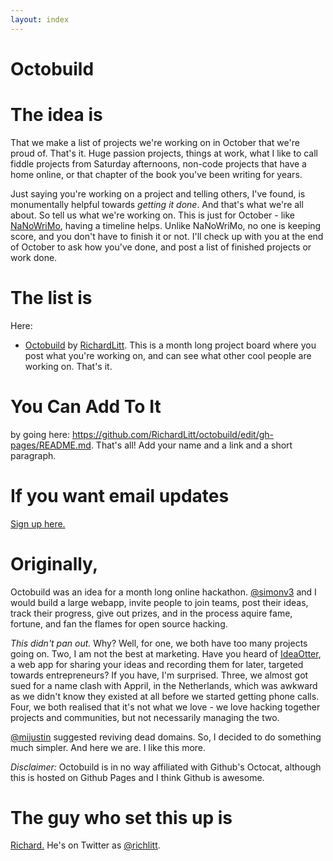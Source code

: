 ```yaml
---
layout: index
---
```


Octobuild
=========

# The idea is

That we make a list of projects we're working on in October that we're proud of. That's it. Huge passion projects, things at work, what I like to call fiddle projects from Saturday afternoons, non-code projects that have a home online, or that chapter of the book you've been writing for years.

Just saying you're working on a project and telling others, I've found, is monumentally helpful towards *getting it done*. And that's what we're all about. So tell us what we're working on. This is just for October - like [NaNoWriMo](http://nanowrimo.org/), having a timeline helps. Unlike NaNoWriMo, no one is keeping score, and you don't have to finish it or not. I'll check up with you at the end of October to ask how you've done, and post a list of finished projects or work done. 

# The list is

Here:

* [Octobuild](github.com/octobuild) by [RichardLitt](https://github.com/RichardLitt). This is a month long project board where you post what you're working on, and can see what other cool people are working on. That's it. 

# You Can Add To It

by going here: https://github.com/RichardLitt/octobuild/edit/gh-pages/README.md. That's all! Add your name and a link and a short paragraph. 

# If you want email updates

[Sign up here.](http://eepurl.com/3O-JL)

# Originally,

Octobuild was an idea for a month long online hackathon. [@simonv3](https://twitter.com/simonv3) and I would build a large webapp, invite people to join teams, post their ideas, track their progress, give out prizes, and in the process aquire fame, fortune, and fan the flames for open source hacking. 

*This didn't pan out.* Why? Well, for one, we both have too many projects going on. Two, I am not the best at marketing. Have you heard of [IdeaOtter](http://ideaotter.com), a web app for sharing your ideas and recording them for later, targeted towards entrepreneurs? If you have, I'm surprised. Three, we almost got sued for a name clash with Appril, in the Netherlands, which was awkward as we didn't know they existed at all before we started getting phone calls. Four, we both realised that it's not what we love - we love hacking together projects and communities, but not necessarily managing the two. 

[@mijustin](https://twitter.com/mijustin) suggested reviving dead domains. So, I decided to do something much simpler. And here we are. I like this more. 

*Disclaimer:* Octobuild is in no way affiliated with Github's Octocat, although this is hosted on Github Pages and I think Github is awesome.

# The guy who set this up is

[Richard.](http://www.burntfen.com) He's on Twitter as [@richlitt](https://twitter.com/richlitt).